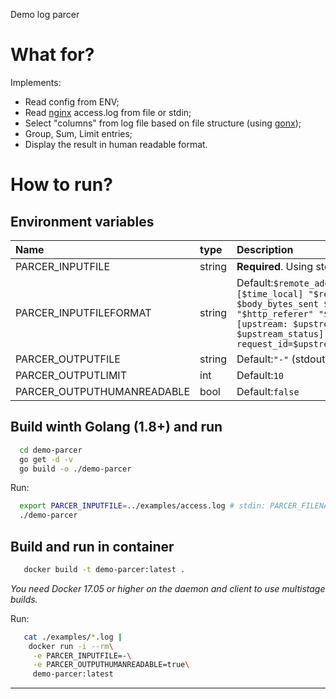 Demo log parcer

# What for?

Implements:
 - Read config from ENV;
 - Read [nginx][link_nginx_home] access.log from file or stdin;
 - Select "columns" from log file based on file structure (using [gonx][link_gonx_home]);
 - Group, Sum, Limit entries;
 - Display the result in human readable format.

# How to run?

## Environment variables

| Name | type | Description |
|:-----|:-----|:------------|
| PARCER_INPUTFILE           | string | **Required**. Using stdin if set to ```"-"``` |
| PARCER_INPUTFILEFORMAT     | string | Default:```$remote_addr - $remote_user [$time_local] "$request" $status $body_bytes_sent $request_time "$http_referer" "$http_user_agent" [upstream: $upstream_addr $upstream_status] request_id=$upstream_http_x_request_id``` |
| PARCER_OUTPUTFILE          | string | Default:```"-"``` (stdout) |
| PARCER_OUTPUTLIMIT         | int    | Default:```10```           |
| PARCER_OUTPUTHUMANREADABLE | bool   | Default:```false```        |

## Build winth Golang (1.8+) and run

```bash
  cd demo-parcer
  go get -d -v
  go build -o ./demo-parcer
```

Run:

```bash
  export PARCER_INPUTFILE=../examples/access.log # stdin: PARCER_FILENAME=-
  ./demo-parcer
```

## Build and run in container

```bash
   docker build -t demo-parcer:latest .
```
*You need Docker 17.05 or higher on the daemon and client to use multistage builds.*

Run:

```bash
   cat ./examples/*.log |
    docker run -i --rm\
     -e PARCER_INPUTFILE=-\
     -e PARCER_OUTPUTHUMANREADABLE=true\
     demo-parcer:latest
```

---
[link_nginx_home]:https://nginx.org/
[link_gonx_home]:https://github.com/satyrius/gonx

